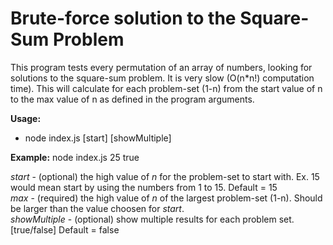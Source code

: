 # Brute-force solution to the Square-Sum Problem

This program tests every permutation of an array of numbers, looking for solutions to the square-sum problem. It is very slow (O(n*n!) computation time). This will calculate for each problem-set (1-n) from the start value of n to the max value of n as defined in the program arguments.

**Usage:** 
- node index.js [start] <max> [showMultiple]

**Example:** node index.js 25 true

*start* - (optional) the high value of *n* for the problem-set to start with. Ex. 15 would mean start by using the numbers from 1 to 15. Default = 15  
*max* - (required) the high value of *n* of the largest problem-set (1-n). Should be larger than the value choosen for *start*.  
*showMultiple* - (optional) show multiple results for each problem set. [true/false] Default = false


